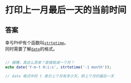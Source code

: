 # 打印上一月最后一天的当前时间 #

## 答案  ##

幸亏PHP有个函数叫[`strtotime`](http://php.net/manual/zh/function.strtotime.php)。  
同时需要了解[`date`](http://php.net/manual/zh/function.date.php)的格式。

``` php

// 握槽，真这么简单？直接就减一个月？
echo date('Y-m-t H:i:s', strtotime('-1 month')); 

// date 格式中的 t 表示上个月有多少天，即上个月的最后一天
```

